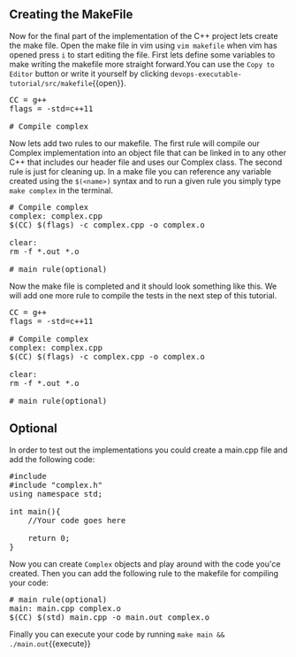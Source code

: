 ## Creating the MakeFile 
Now for the final part of the implementation of the C++ project lets create the make file. Open the make file in vim using `vim makefile` when vim has opened press `i` to start editing the file. First lets define some variables to make writing the makefile more straight forward.You can use the `Copy to Editor` button or write it yourself by clicking `devops-executable-tutorial/src/makefile`{{open}}.


<pre class="file" data-filename="devops-executable-tutorial/src/makefile" data-target="replace">
CC = g++
flags = -std=c++11

# Compile complex
</pre>

Now lets add two rules to our makefile. The first rule will compile our Complex implementation into an object file that can be linked in to any other C++ that includes our header file and uses our Complex class. The second rule is just for cleaning up. In a make file you can reference any variable created using the `$(<name>)` syntax and to run a given rule you simply type `make complex` in the terminal.

<pre class="file" data-filename="devops-executable-tutorial/src/makefile" data-target="insert" data-marker='# Compile complex'>
# Compile complex
complex: complex.cpp
$(CC) $(flags) -c complex.cpp -o complex.o

clear: 
rm -f *.out *.o

# main rule(optional)
</pre>


Now the make file is completed and it should look something like this. We will add one more rule to compile the tests in the next step of this tutorial.

<pre class="file" data-filename="devops-executable-tutorial/src/makefile" data-target="replace">
CC = g++
flags = -std=c++11

# Compile complex
complex: complex.cpp
$(CC) $(flags) -c complex.cpp -o complex.o

clear: 
rm -f *.out *.o 

# main rule(optional)
</pre>


## Optional
In order to test out the implementations you could create a main.cpp file and add the following code:
<pre class="file" data-filename="devops-executable-tutorial/src/makefile" data-target="replace">
#include <iostream>
#include "complex.h"
using namespace std;

int main(){
    //Your code goes here

    return 0;
}
</pre>
 
Now you can create `Complex` objects and play around with the code you'ce created. Then you can add the following rule to the makefile for compiling your code:

<pre class="file" data-filename="devops-executable-tutorial/src/main.cpp" data-target="insert" data-marker='# main rule(optional)'>
# main rule(optional)
main: main.cpp complex.o
$(CC) $(std) main.cpp -o main.out complex.o
</pre>


Finally you can execute your code by running `make main && ./main.out`{{execute}}